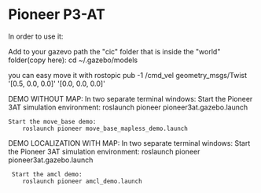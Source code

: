 # Pioneer P3-AT

In order to use it:

Add to your gazevo path the "cic" folder that is inside the "world" folder(copy here):
	cd ~/.gazebo/models

you can easy move it with
rostopic pub -1 /cmd_vel geometry_msgs/Twist '[0.5, 0.0, 0.0]' '[0.0, 0.0, 0.0]'

DEMO WITHOUT MAP:
In two separate terminal windows:
    Start the Pioneer 3AT simulation environment:
        roslaunch pioneer pioneer3at.gazebo.launch

    Start the move_base demo:
        roslaunch pioneer move_base_mapless_demo.launch

DEMO LOCALIZATION WITH MAP:
In two separate terminal windows:
    Start the Pioneer 3AT simulation environment:
        roslaunch pioneer pioneer3at.gazebo.launch

     Start the amcl demo:
        roslaunch pioneer amcl_demo.launch
        
        


